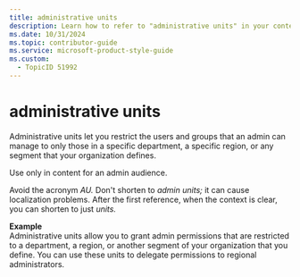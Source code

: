 ```yaml
---
title: administrative units
description: Learn how to refer to "administrative units" in your content.
ms.date: 10/31/2024
ms.topic: contributor-guide
ms.service: microsoft-product-style-guide
ms.custom:
  - TopicID 51992
---
```



# administrative units

Administrative units let you restrict the users and groups that an admin can manage to only those in a specific department, a specific region, or any segment that your organization defines.

Use only in content for an admin audience.

Avoid the acronym *AU.* Don't shorten to *admin units;* it can cause localization problems. After the first reference, when the context is clear, you can shorten to just *units.*

**Example**  
Administrative units allow you to grant admin permissions that are restricted to a department, a region, or another segment of your organization that you define. You can use these units to delegate permissions to regional administrators.
